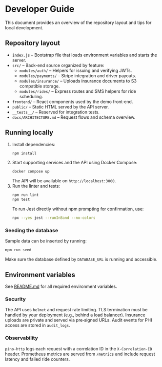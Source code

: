 # Developer Guide

This document provides an overview of the repository layout and tips for local development.

## Repository layout

- `index.js` – Bootstrap file that loads environment variables and starts the server.
- `src/` – Back-end source organized by feature:
  - `modules/auth/` – Helpers for issuing and verifying JWTs.
  - `modules/payments/` – Stripe integration and driver payouts.
  - `modules/insurance/` – Uploads insurance documents to S3 compatible storage.
  - `modules/rides/` – Express routes and SMS helpers for ride scheduling.
- `frontend/` – React components used by the demo front‑end.
- `public/` – Static HTML served by the API server.
- `__tests__/` – Reserved for integration tests.
- `docs/ARCHITECTURE.md` – Request flows and schema overview.

## Running locally

1. Install dependencies:
   ```bash
   npm install
   ```
2. Start supporting services and the API using Docker Compose:
   ```bash
   docker compose up
   ```
   The API will be available on `http://localhost:3000`.
3. Run the linter and tests:
   ```bash
   npm run lint
   npm test
   ```
   To run Jest directly without npm prompting for confirmation, use:
   ```bash
   npx --yes jest --runInBand --no-colors
   ```

### Seeding the database

Sample data can be inserted by running:
```bash
npm run seed
```
Make sure the database defined by `DATABASE_URL` is running and accessible.

## Environment variables

See [README.md](../README.md) for all required environment variables.

### Security

The API uses `helmet` and request rate limiting. TLS termination must be handled by your deployment (e.g., behind a load balancer). Insurance uploads are private and served via pre‑signed URLs. Audit events for PHI access are stored in `audit_logs`.

### Observability

`pino-http` logs each request with a correlation ID in the `X-Correlation-ID`
header. Prometheus metrics are served from `/metrics` and include request
latency and failed ride counters.

